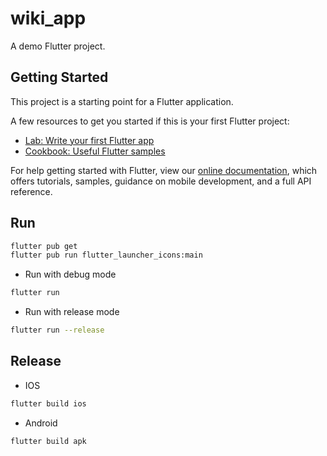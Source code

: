 # wiki_app

A demo Flutter project.

## Getting Started

This project is a starting point for a Flutter application.

A few resources to get you started if this is your first Flutter project:

- [Lab: Write your first Flutter app](https://flutter.dev/docs/get-started/codelab)
- [Cookbook: Useful Flutter samples](https://flutter.dev/docs/cookbook)

For help getting started with Flutter, view our
[online documentation](https://flutter.dev/docs), which offers tutorials,
samples, guidance on mobile development, and a full API reference.

## Run

```bash
flutter pub get
flutter pub run flutter_launcher_icons:main
```

- Run with debug mode

```bash
flutter run
```

- Run with release mode

```bash
flutter run --release
```

## Release

- IOS

```bash
flutter build ios
```

- Android

```bash
flutter build apk
```
